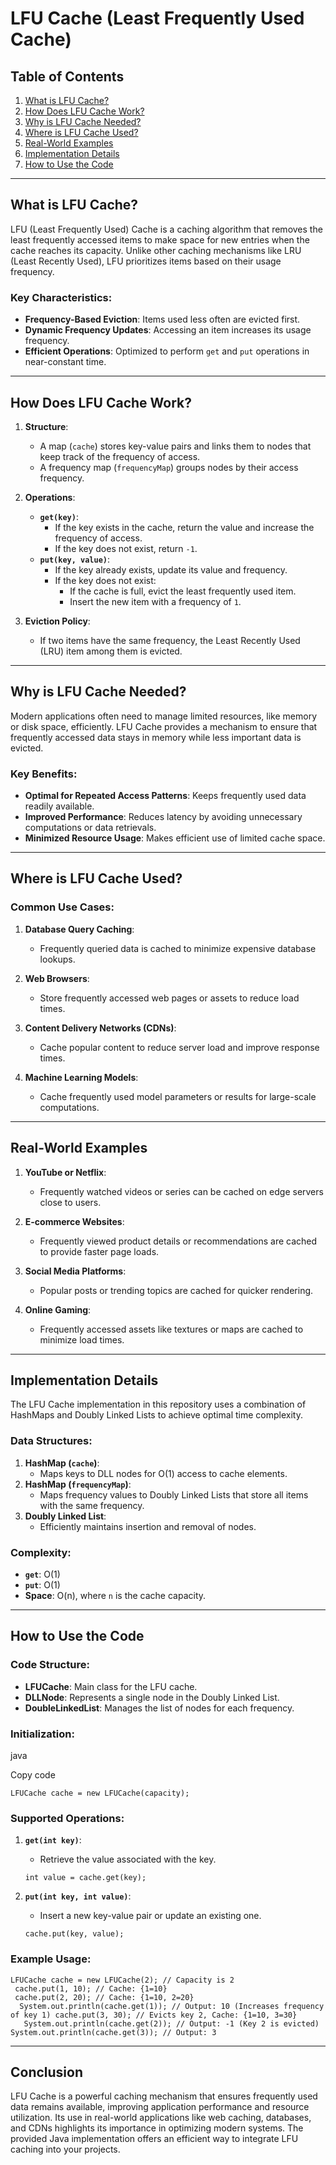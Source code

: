 
# LFU Cache (Least Frequently Used Cache)

## Table of Contents

1.  [What is LFU Cache?](#what-is-lfu-cache)
2.  [How Does LFU Cache Work?](#how-does-lfu-cache-work)
3.  [Why is LFU Cache Needed?](#why-is-lfu-cache-needed)
4.  [Where is LFU Cache Used?](#where-is-lfu-cache-used)
5.  [Real-World Examples](#real-world-examples)
6.  [Implementation Details](#implementation-details)
7.  [How to Use the Code](#how-to-use-the-code)

----------

## What is LFU Cache?

LFU (Least Frequently Used) Cache is a caching algorithm that removes the least frequently accessed items to make space for new entries when the cache reaches its capacity. Unlike other caching mechanisms like LRU (Least Recently Used), LFU prioritizes items based on their usage frequency.

### Key Characteristics:

-   **Frequency-Based Eviction**: Items used less often are evicted first.
-   **Dynamic Frequency Updates**: Accessing an item increases its usage frequency.
-   **Efficient Operations**: Optimized to perform `get` and `put` operations in near-constant time.

----------

## How Does LFU Cache Work?

1.  **Structure**:
    
    -   A map (`cache`) stores key-value pairs and links them to nodes that keep track of the frequency of access.
    -   A frequency map (`frequencyMap`) groups nodes by their access frequency.
2.  **Operations**:
    
    -   **`get(key)`**:
        -   If the key exists in the cache, return the value and increase the frequency of access.
        -   If the key does not exist, return `-1`.
    -   **`put(key, value)`**:
        -   If the key already exists, update its value and frequency.
        -   If the key does not exist:
            -   If the cache is full, evict the least frequently used item.
            -   Insert the new item with a frequency of `1`.
3.  **Eviction Policy**:
    
    -   If two items have the same frequency, the Least Recently Used (LRU) item among them is evicted.

----------

## Why is LFU Cache Needed?

Modern applications often need to manage limited resources, like memory or disk space, efficiently. LFU Cache provides a mechanism to ensure that frequently accessed data stays in memory while less important data is evicted.

### Key Benefits:

-   **Optimal for Repeated Access Patterns**: Keeps frequently used data readily available.
-   **Improved Performance**: Reduces latency by avoiding unnecessary computations or data retrievals.
-   **Minimized Resource Usage**: Makes efficient use of limited cache space.

----------

## Where is LFU Cache Used?

### Common Use Cases:

1.  **Database Query Caching**:
    
    -   Frequently queried data is cached to minimize expensive database lookups.
2.  **Web Browsers**:
    
    -   Store frequently accessed web pages or assets to reduce load times.
3.  **Content Delivery Networks (CDNs)**:
    
    -   Cache popular content to reduce server load and improve response times.
4.  **Machine Learning Models**:
    
    -   Cache frequently used model parameters or results for large-scale computations.

----------

## Real-World Examples

1.  **YouTube or Netflix**:
    
    -   Frequently watched videos or series can be cached on edge servers close to users.
2.  **E-commerce Websites**:
    
    -   Frequently viewed product details or recommendations are cached to provide faster page loads.
3.  **Social Media Platforms**:
    
    -   Popular posts or trending topics are cached for quicker rendering.
4.  **Online Gaming**:
    
    -   Frequently accessed assets like textures or maps are cached to minimize load times.

----------

## Implementation Details

The LFU Cache implementation in this repository uses a combination of HashMaps and Doubly Linked Lists to achieve optimal time complexity.

### Data Structures:

1.  **HashMap (`cache`)**:
    -   Maps keys to DLL nodes for O(1) access to cache elements.
2.  **HashMap (`frequencyMap`)**:
    -   Maps frequency values to Doubly Linked Lists that store all items with the same frequency.
3.  **Doubly Linked List**:
    -   Efficiently maintains insertion and removal of nodes.

### Complexity:

-   **`get`**: O(1)
-   **`put`**: O(1)
-   **Space**: O(n), where `n` is the cache capacity.

----------

## How to Use the Code

### Code Structure:

-   **LFUCache**: Main class for the LFU cache.
-   **DLLNode**: Represents a single node in the Doubly Linked List.
-   **DoubleLinkedList**: Manages the list of nodes for each frequency.

### Initialization:

java

Copy code

`LFUCache cache = new LFUCache(capacity);` 

### Supported Operations:

1.  **`get(int key)`**:
    
    -   Retrieve the value associated with the key.
   
    
    `int value = cache.get(key);` 
    
2.  **`put(int key, int value)`**:
    
    -   Insert a new key-value pair or update an existing one.
    
  
    
    `cache.put(key, value);` 
    

### Example Usage:



    LFUCache cache = new LFUCache(2); // Capacity is 2
     cache.put(1, 10); // Cache: {1=10} 
     cache.put(2, 20); // Cache: {1=10, 2=20}
      System.out.println(cache.get(1)); // Output: 10 (Increases frequency of key 1) cache.put(3, 30); // Evicts key 2, Cache: {1=10, 3=30}
       System.out.println(cache.get(2)); // Output: -1 (Key 2 is evicted) System.out.println(cache.get(3)); // Output: 3


----------

## Conclusion

LFU Cache is a powerful caching mechanism that ensures frequently used data remains available, improving application performance and resource utilization. Its use in real-world applications like web caching, databases, and CDNs highlights its importance in optimizing modern systems. The provided Java implementation offers an efficient way to integrate LFU caching into your projects.
